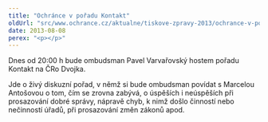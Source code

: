 ```yaml
---
title: "Ochránce v pořadu Kontakt"
oldUrl: "src/www.ochrance.cz/aktualne/tiskove-zpravy-2013/ochrance-v-poradu-kontakt"
date: 2013-08-08
perex: "<p></p>"
---
```


<!-- imported from the old website -->

<p>Dnes od 20:00 h bude ombudsman Pavel Varvařovský hostem pořadu Kontakt na ČRo Dvojka.</p><p>Jde o živý diskuzní pořad, v němž si bude ombudsman povídat s Marcelou Antošovou o tom, čím se zrovna zabývá, o úspěších i neúspěších při prosazování dobré správy, nápravě chyb, k nimž došlo činností nebo nečinností úřadů, při prosazování změn zákonů apod.</p>
